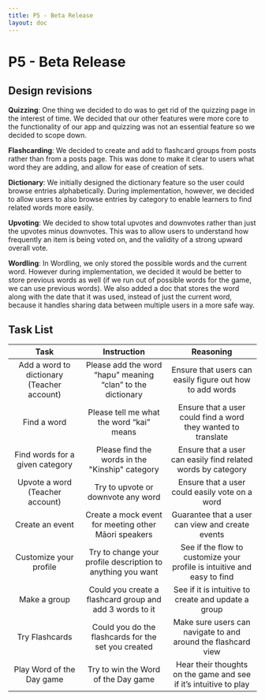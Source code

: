```yaml
---
title: P5 - Beta Release
layout: doc
---
```


# P5 - Beta Release
## Design revisions

__Quizzing__: One thing we decided to do was to get rid of the quizzing page in the interest of time. We decided that our other features were more core to the functionality of our app and quizzing was not an essential feature so we decided to scope down. 

__Flashcarding__: We decided to create and add to flashcard groups from posts rather than from a posts page. This was done to make it clear to users what word they are adding, and allow for ease of creation of sets.

__Dictionary__: We initially designed the dictionary feature so the user could browse entries alphabetically. During implementation, however, we decided to allow users to also browse entries by category to enable learners to find related words more easily. 

__Upvoting__: We decided to show total upvotes and downvotes rather than just the upvotes minus downvotes. This was to allow users to understand how frequently an item is being voted on, and the validity of a strong upward overall vote.

__Wordling__: In Wordling, we only stored the possible words and the current word. However during implementation, we decided it would be better to store previous words as well (if we run out of possible words for the game, we can use previous words). We also added a doc that stores the word along with the date that it was used, instead of just the current word, because it handles sharing data between multiple users in a more safe way.

## Task List

| Task | Instruction | Reasoning |
| :---: | :---: | :---: |
| Add a word to dictionary (Teacher account) | Please add the word “hapu” meaning “clan” to the dictionary | Ensure that users can easily figure out how to add words |
| Find a word | Please tell me what the word “kai” means | Ensure that a user could find a word they wanted to translate |
| Find words for a given category | Please find the words in the "Kinship" category | Ensure that a user can easily find related words by category |
| Upvote a word (Teacher account) | Try to upvote or downvote any word | Ensure that a user could easily vote on a word |
| Create an event | Create a mock event for meeting other Māori speakers  | Guarantee that a user can view and create events |
| Customize your profile | Try to change your profile description to anything you want | See if the flow to customize your profile is intuitive and easy to find |
| Make a group | Could you create a flashcard group and add 3 words to it | See if it is intuitive to create and update a group |
| Try Flashcards | Could you do the flashcards for the set you created | Make sure users can navigate to and around the flashcard view |
| Play Word of the Day game | Try to win the Word of the Day game | Hear their thoughts on the game and see if it’s intuitive to play |

